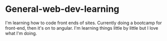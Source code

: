 # General-web-dev-learning
I'm learning how to code front ends of sites.
Currently doing a bootcamp for front-end, then it's on to angular. I'm learning things little by little but I love what I'm doing. 
